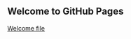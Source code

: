 ## Welcome to GitHub Pages

[Welcome file](/Welcome%20file)


<!--stackedit_data:
eyJoaXN0b3J5IjpbNjM2ODgwNTY5XX0=
-->